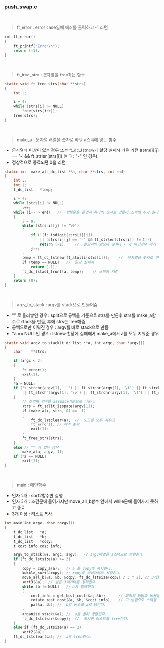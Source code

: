 
### push_swap.c

<br>

>ft_error : error case일때 에러를 출력하고 -1 리턴
``` c
int ft_error()
{
	ft_printf("Error\n");
	return (-1);
}
```

<br>

>ft_free_strs : 문자열을 free하는 함수
``` c
static void	ft_free_strs(char **strs)
{
	int	i;

	i = 0;
	while (strs[i] != NULL)
		free(strs[i++]);
	free(strs);
}
```

<br>

>make_a : 문자열 배열을 숫자로 바꿔 a스택에 넣는 함수
- 문자열에 이상이 있는 경우 또는 ft_dc_lstnew가 할당 실패시 -1을 리턴 ((strs[i][j] == '-' && ft_strlen(strs[i]) != 1) : "-" 인 경우)
- 정상적으로 종료되면 0을 리턴
``` c
static int	make_a(t_dc_list **a, char **strs, int end)
{
	int i;
	int j;
	t_dc_list	*temp;

	i = 0;
	while (strs[i] != NULL)
		i++;
	while (i-- > end)	//	반복문을 돌면서 하나씩 숫자로 만들어 스택에 추가 한다. (뒤부터 넣어야 방향이 맞음)
	{
		j = 0;
		while (strs[i][j] != '\0')
		{
			if (!(ft_isdigit(strs[i][j])
				|| (strs[i][j] == '-' && ft_strlen(strs[i]) != 1)))
				return (-1);	//	한글자씩 읽으며 숫자나 - 가 아닌경우 에러
			j++;
		}
		temp = ft_dc_lstnew(ft_atolli(strs[i]));	//	문자열을 숫자로 바꿔 새로운 노드 생성
		if (temp == NULL)	//	할당 실패시
			return (-1);
		ft_dc_lstadd_front(a, temp);	// 스택에 저장
	}
	return (0);
}
```

<br>

>argv_to_stack : argv를 stack으로 만들어줌
- "" 로 둘러쌓인 경우 : split으로 공백을 기준으로 strs를 만든후 strs를 make_a함수로 stack을 만듬, 후에 strs는 free해줌
- 공백으로만 이뤄진 경우 : argv를 바로 stack으로 만듬
- *a == NULL인 경우 : lstnew 할당에 실패해서 make_a에서 a를 모두 지워준 경우
``` c
static void	argv_to_stack(t_dc_list **a, int argc, char *argv[])
{
	char	**strs;

	if (argc < 2)
	{
		ft_error();
		exit(1);
	}
	*a = NULL;
	if (ft_strchr(argv[1], ' ') || ft_strchr(argv[1], '\t') || ft_strchr(argv[1], '\n')
		|| ft_strchr(argv[1], '\v') || ft_strchr(argv[1], '\f') || ft_strchr(argv[1], '\r')) // "1 2 3 4 5" 인 경우
	{
		// 첫번째 인자를 isspace기준으로 나눈다.
		strs = ft_split_isspace(argv[1]);
		if (make_a(a, strs, 0) == -1)
		{
			ft_dc_lstclear(a);	//	노드를 모두 지우고
			ft_error();	// 에러 출력
			exit(1);
		}
		ft_free_strs(strs);
	}
	else // "" 가 없는 경우
		make_a(a, argv, 1);
	if (*a == NULL)
		exit(1);
}
```

<br>

>main : 메인함수
- 인자 2개 : sort2함수만 실행
- 인자 3개 : 조건문에 들어가지만 move_all_b함수 안에서 while문에 들어가지 못하고 종료
- 3개 이상 : 리스트 복사
``` c
int	main(int argc, char *argv[])
{
	t_dc_list	*a;
	t_dc_list	*b;
	t_dc_list	*copy;
	t_cost_info	cost_info;

	argv_to_stack(&a, argc, argv);	// argv배열을 a스택으로 변환한다.
	if (ft_dc_lstsize(a) >= 3)
	{
		copy = copy_a(a);	// a 를 copy에 복사한다.
		bubble_sort(&copy);	// copy를 버블정렬로 정렬한다.
		move_all_b(&a, &b, &copy, ft_dc_lstsize(copy) / 3 * 2);	// 3개를 제외하고 b스택으로 모두 옮긴다.
		sort3(&a);	// 남은 3데이터를 정리한다.
		while (b != NULL)	// b가 빌때까지
		{
			cost_info = get_best_cost(&a, &b);		// 최적의 방법과 비용을 구한다.
			rotate_best_cost(&a, &b, &cost_info);	// 그 방법으로 스택을 돌린다.
			pa(&a, &b);	//	b의 원소를 a로 넘긴다.
		}
		organize_stack(&a);	//	a를 돌려 정렬한다.
		ft_dc_lstclear(&copy);	//	복사한 리스트를 free한다.
	}
	else if (ft_dc_lstsize(a) == 2)
		sort2(&a);
	ft_dc_lstclear(&a);	//	a도 free한다.
}
```

<br>